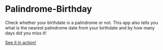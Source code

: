 # Palindrome-Birthday
 Check whether your birthdate is a palindrome or not. This app also tells you what is the nearest palindrome date from your birthdate and by how many days did you miss it!

 [See it in action!]()